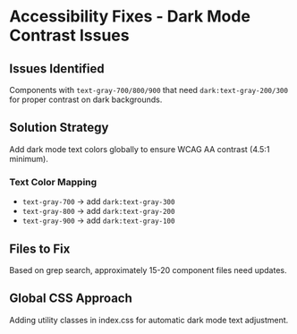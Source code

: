 # Accessibility Fixes - Dark Mode Contrast Issues

## Issues Identified

Components with `text-gray-700/800/900` that need `dark:text-gray-200/300` for proper contrast on dark backgrounds.

## Solution Strategy

Add dark mode text colors globally to ensure WCAG AA contrast (4.5:1 minimum).

### Text Color Mapping

- `text-gray-700` → add `dark:text-gray-300`
- `text-gray-800` → add `dark:text-gray-200`
- `text-gray-900` → add `dark:text-gray-100`

## Files to Fix

Based on grep search, approximately 15-20 component files need updates.

## Global CSS Approach

Adding utility classes in index.css for automatic dark mode text adjustment.
